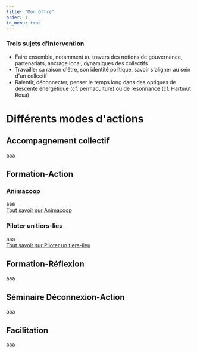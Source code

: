 ```yaml
---
title: "Mon Offre"
order: 1
in_menu: true
---
```

### Trois sujets d'intervention
- Faire ensemble, notamment au travers des notions de gouvernance, partenariats, ancrage local, dynamiques des collectifs
- Travailler sa raison d'être, son identité politique, savoir s'aligner au sein d'un collectif
- Ralentir, déconnecter, penser le temps long dans des optiques de descente énergétique (cf. permaculture) ou de résonnance (cf. Hartmut Rosa)

# Différents modes d'actions 
## Accompagnement collectif
aaa  
## Formation-Action
### Animacoop
aaa  
[Tout savoir sur Animacoop](https://www.animacoop.net)
### Piloter un tiers-lieu
aaa  
[Tout savoir sur Piloter un tiers-lieu](https://sudtierslieux.fr/formation/piloter-un-tiers-lieu/)
## Formation-Réflexion
aaa  
## Séminaire Déconnexion-Action
aaa  
## Facilitation
aaa 